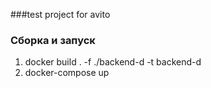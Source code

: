 ###test project for avito

### Сборка и запуск
1. docker build . -f ./backend-d -t backend-d
2. docker-compose up

